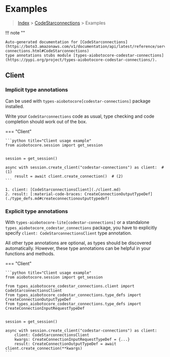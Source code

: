 # Examples

> [Index](../README.md) > [CodeStarconnections](./README.md) > Examples

!!! note ""

    Auto-generated documentation for [CodeStarconnections](https://boto3.amazonaws.com/v1/documentation/api/latest/reference/services/codestar-connections.html#CodeStarconnections)
    type annotations stubs module [types-aiobotocore-codestar-connections](https://pypi.org/project/types-aiobotocore-codestar-connections/).

## Client

### Implicit type annotations

Can be used with `types-aiobotocore[codestar-connections]` package installed.

Write your `CodeStarconnections` code as usual,
type checking and code completion should work out of the box.



=== "Client"

    ```python title="Client usage example"
    from aiobotocore.session import get_session


    session = get_session()

    async with session.create_client("codestar-connections") as client:  # (1)
        result = await client.create_connection()  # (2)
    ```

    1. client: [CodeStarconnectionsClient](./client.md)
    2. result: [:material-code-braces: CreateConnectionOutputTypeDef](./type_defs.md#createconnectionoutputtypedef) 






### Explicit type annotations

With `types-aiobotocore-lite[codestar-connections]`
or a standalone `types_aiobotocore_codestar_connections` package, you have to explicitly specify
`client: CodeStarconnectionsClient` type annotation.

All other type annotations are optional, as types should be discovered automatically.
However, these type annotations can be helpful in your functions and methods.


=== "Client"

    ```python title="Client usage example"
    from aiobotocore.session import get_session

    from types_aiobotocore_codestar_connections.client import CodeStarconnectionsClient
    from types_aiobotocore_codestar_connections.type_defs import CreateConnectionOutputTypeDef
    from types_aiobotocore_codestar_connections.type_defs import CreateConnectionInputRequestTypeDef


    session = get_session()

    async with session.create_client("codestar-connections") as client:
        client: CodeStarconnectionsClient
        kwargs: CreateConnectionInputRequestTypeDef = {...}
        result: CreateConnectionOutputTypeDef = await client.create_connection(**kwargs)
    ```




